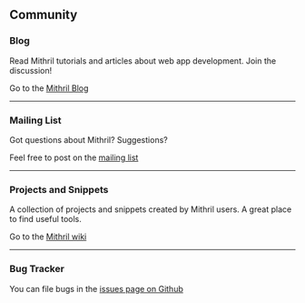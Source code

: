 ## Community

### Blog

Read Mithril tutorials and articles about web app development. Join the discussion!

Go to the [Mithril Blog](http://lhorie.github.io/mithril-blog)

---

### Mailing List

Got questions about Mithril? Suggestions?

Feel free to post on the [mailing list](https://groups.google.com/forum/#!forum/mithriljs)

---

### Projects and Snippets

A collection of projects and snippets created by Mithril users. A great place to find useful tools.

Go to the [Mithril wiki](https://github.com/lhorie/mithril.js/wiki/Community-Projects-and-Snippets)

---

### Bug Tracker

You can file bugs in the [issues page on Github](https://github.com/lhorie/mithril.js/issues?state=open)
